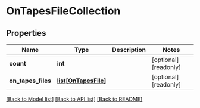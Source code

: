 # OnTapesFileCollection

## Properties
Name | Type | Description | Notes
------------ | ------------- | ------------- | -------------
**count** | **int** |  | [optional] [readonly] 
**on_tapes_files** | [**list[OnTapesFile]**](OnTapesFile.md) |  | [optional] [readonly] 

[[Back to Model list]](../README.md#documentation-for-models) [[Back to API list]](../README.md#documentation-for-api-endpoints) [[Back to README]](../README.md)



